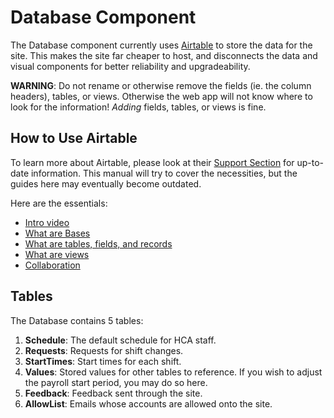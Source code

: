 # Database Component

The Database component currently uses [Airtable](https://airtable.com/) to store the data for the site. This makes the site far cheaper to host, and disconnects the data and visual components for better reliability and upgradeability.

**WARNING**: Do not rename or otherwise remove the fields (ie. the column headers), tables, or views. Otherwise the web app will not know where to look for the information! *Adding* fields, tables, or views is fine.

## How to Use Airtable
To learn more about Airtable, please look at their [Support Section](https://support.airtable.com/hc/en-us) for up-to-date information. This manual will try to cover the necessities, but the guides here may eventually become outdated.

Here are the essentials:
- [Intro video](https://player.vimeo.com/video/360419402?autoplay=1&title=0&byline=0&portrait=0)
- [What are Bases](https://support.airtable.com/hc/en-us/articles/360021518753-Getting-started-starting-with-the-base-ics)
- [What are tables, fields, and records](https://support.airtable.com/hc/en-us/articles/360021333094)
- [What are views](https://support.airtable.com/hc/en-us/articles/360021501754)
- [Collaboration](https://support.airtable.com/hc/en-us/articles/360021502454)

## Tables
The Database contains 5 tables:

1. **Schedule**: The default schedule for HCA staff.
2. **Requests**: Requests for shift changes.
3. **StartTimes**: Start times for each shift.
4. **Values**: Stored values for other tables to reference. If you wish to adjust the payroll start period, you may do so here.
5. **Feedback**: Feedback sent through the site.
6. **AllowList**: Emails whose accounts are allowed onto the site.
